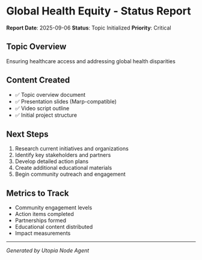 # Global Health Equity - Status Report

**Report Date**: 2025-09-06
**Status**: Topic Initialized
**Priority**: Critical

## Topic Overview
Ensuring healthcare access and addressing global health disparities

## Content Created
- ✅ Topic overview document
- ✅ Presentation slides (Marp-compatible)
- ✅ Video script outline
- ✅ Initial project structure

## Next Steps
1. Research current initiatives and organizations
2. Identify key stakeholders and partners
3. Develop detailed action plans
4. Create additional educational materials
5. Begin community outreach and engagement

## Metrics to Track
- Community engagement levels
- Action items completed
- Partnerships formed
- Educational content distributed
- Impact measurements

---
*Generated by Utopia Node Agent*
